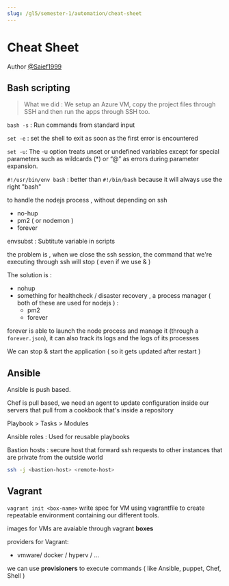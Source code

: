 ```yaml
---
slug: /gl5/semester-1/automation/cheat-sheet
---
```


# Cheat Sheet

Author [@Saief1999](https://github.com/Saief1999)

## Bash scripting

> What we did : We setup an Azure VM, copy the project files through SSH and then run the apps through SSH too.

`bash -s` : Run commands from standard input

`set -e` : set the shell to exit as soon as the first error is encountered

`set -u`: The -u option treats unset or undefined variables except for special parameters such as wildcards (\*) or “@” as errors during parameter expansion.

`#!/usr/bin/env bash` : better than `#!/bin/bash` because it will always use the right "bash"

to handle the nodejs process , without depending on ssh

- no-hup
- pm2 ( or nodemon )
- forever

envsubst : Subtitute variable in scripts

the problem is , when we close the ssh session, the command that we're executing through ssh will stop ( even if we use & )

The solution is :

- nohup
- something for healthcheck / disaster recovery , a process manager ( both of these are used for nodejs ) :
  - pm2
  - forever

forever is able to launch the node process and manage it (through a `forever.json`), it can also track its logs and the logs of its processes

We can stop & start the application ( so it gets updated after restart )

## Ansible

Ansible is push based.

Chef is pull based, we need an agent to update configuration inside our servers that pull from a cookbook that's inside a repository

Playbook > Tasks > Modules

Ansible roles : Used for reusable playbooks

Bastion hosts : secure host that forward ssh requests to other instances that are private from the outside world

```bash
ssh -j <bastion-host> <remote-host>
```

## Vagrant

`vagrant init <box-name>` write spec for VM using vagrantfile to create repeatable environment containing our different tools.

images for VMs are avaiable through vagrant **boxes**

providers for Vagrant:

- vmware/ docker / hyperv / ...

we can use **provisioners** to execute commands ( like Ansible, puppet, Chef, Shell )
